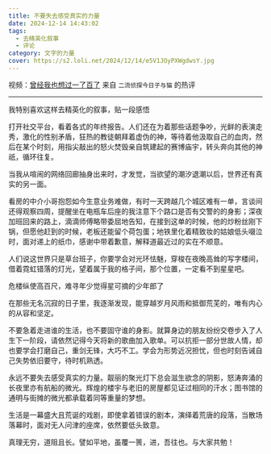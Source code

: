 ```yaml
---
title: 不要失去感受真实的力量
date: 2024-12-14 14:43:02
tags: 
  - 去精英化叙事
  - 评论
category: 文字的力量
cover: https://s2.loli.net/2024/12/14/e5V1JOyPXWgdwsY.jpg
---
```


视频：[曾经我也想过一了百了](https://www.bilibili.com/video/BV1CAqSYyEBK/?spm_id_from=333.337)
来自 `二流侦探今日子与猫` 的热评

---

我特别喜欢这样去精英化的叙事，贴一段感悟

打开社交平台，看着各式的年终报告。人们还在为着那些话题争吵，光鲜的表演走秀，激化的性别矛盾，狂热的教徒朝拜着虚伪的神，等待着他汲取自己的血肉，然后在某个时刻，用指尖敲出的怒火焚毁亲自筑建起的赛博庙宇，转头奔向其他的神祇，循环往复。

当我从喧闹的网络回廊抽身出来时，才发觉，当欲望的潮汐退潮以后，世界还有真实的另一面。

看房的中介小哥抱怨如今生意业务难做，有时一天跨越几个城区难有一单，言谈间还得观察四周，提醒坐在电瓶车后座的我注意下个路口是否有交警的的身影；深夜加班回来的路上，滴滴师傅略带委屈地告知，在接到这单的时候，他的炒粉丝刚下锅，但愿他赶到的时候，老板还能留个荷包蛋；地铁里化着精致妆的姑娘低头啜泣时，面对递上的纸巾，感谢中带着歉意，解释道最近过的实在不顺意。

人们说这世界只是草台班子，你要学会对光环怯魅，穿梭在夜晚高耸的写字楼间，借着霓虹错落的灯光，望着属于我的格子间，那个位置，一定看不到星星吧。

危楼纵使高百尺，难寻年少觉得星可摘的少年郎了

在那些无名沉寂的日子里，我逐渐发现，能穿越岁月风雨和抵御荒芜的，唯有内心的从容和坚定。

不要急着走进谁的生活，也不要固守谁的身影。就算身边的朋友纷纷交卷步入了人生下一阶段，请依然记得今天将新的歌曲加入歌单。可以抗拒一部分世故人情，却也要学会打磨自己，重剑无锋，大巧不工。学会为形势近况担忧，但也时刻告诫自己失势依旧要守，待时机熟透。

永远不要失去感受真实的力量。靓丽的聚光灯下总会滋生欲念的阴影，怒涛奔涌的长夜里亦有航船的微光。辉煌的楼宇与老旧的房屋都见证过相同的汗水；图书馆的通明与街摊的微光都承载着同等重量的梦想。

生活是一幕盛大且荒诞的戏剧，即使拿着错误的剧本，演绎着荒唐的段落，当散场落幕时，面对无人问津的座席，依然要低头致意。

真理无穷，道阻且长。譬如平地，虽覆一篑，进，吾往也。与大家共勉！